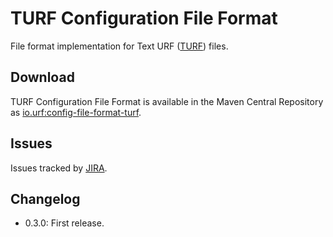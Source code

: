 # TURF Configuration File Format

File format implementation for Text URF ([TURF](https://urf.io/turf/)) files.

## Download

TURF Configuration File Format is available in the Maven Central Repository as [io.urf:config-file-format-turf](https://search.maven.org/search?q=g:io.urf%20and%20a:config-file-format-turf).

## Issues

Issues tracked by [JIRA](https://globalmentor.atlassian.net/projects/URF).

## Changelog

- 0.3.0: First release.
